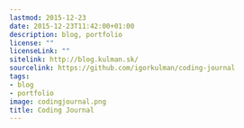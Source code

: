 ```yaml
---
lastmod: 2015-12-23
date: 2015-12-23T11:42:00+01:00
description: blog, portfolio
license: ""
licenseLink: ""
sitelink: http://blog.kulman.sk/
sourcelink: https://github.com/igorkulman/coding-journal
tags:
- blog
- portfolio
image: codingjournal.png
title: Coding Journal
---
```

